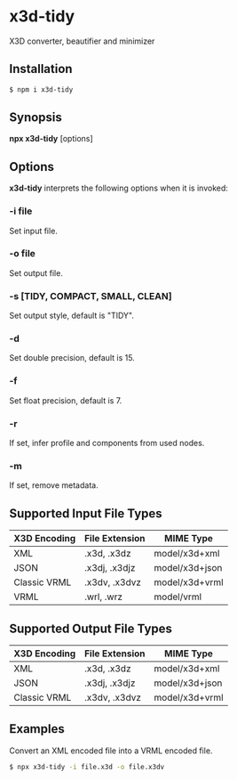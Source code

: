 # x3d-tidy

X3D converter, beautifier and minimizer

## Installation

```sh
$ npm i x3d-tidy
```

## Synopsis

**npx x3d-tidy** \[options\]

## Options

**x3d-tidy** interprets the following options when it is invoked:

### -i file

Set input file.

### -o file

Set output file.

### -s [**TIDY**, COMPACT, SMALL, CLEAN]

Set output style, default is "TIDY".

### -d

Set double precision, default is 15.

### -f

Set float precision, default is 7.

### -r

If set, infer profile and components from used nodes.

### -m

If set, remove metadata.

## Supported Input File Types

| X3D Encoding | File Extension | MIME Type      |
|--------------|----------------|----------------|
| XML          | .x3d, .x3dz    | model/x3d+xml  |
| JSON         | .x3dj, .x3djz  | model/x3d+json |
| Classic VRML | .x3dv, .x3dvz  | model/x3d+vrml |
| VRML         | .wrl, .wrz     | model/vrml     |

## Supported Output File Types

| X3D Encoding | File Extension | MIME Type      |
|--------------|----------------|----------------|
| XML          | .x3d, .x3dz    | model/x3d+xml  |
| JSON         | .x3dj, .x3djz  | model/x3d+json |
| Classic VRML | .x3dv, .x3dvz  | model/x3d+vrml |

## Examples

Convert an XML encoded file into a VRML encoded file.

```sh
$ npx x3d-tidy -i file.x3d -o file.x3dv
```
